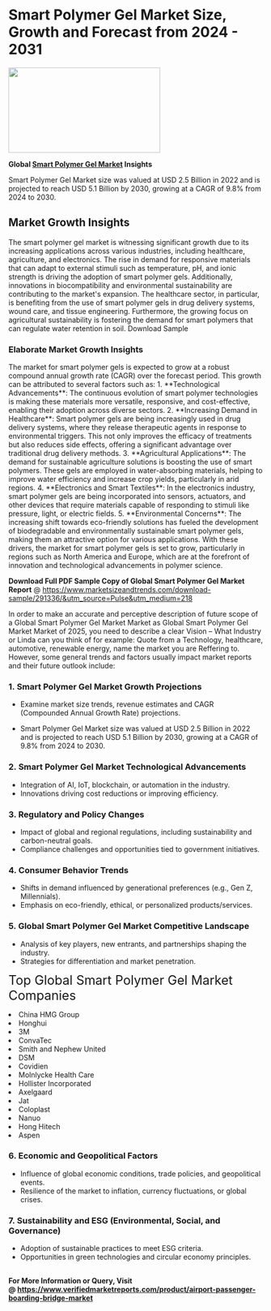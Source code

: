 <H1>Smart Polymer Gel Market Size, Growth and Forecast from 2024 - 2031</H1><img class="aligncenter size-medium wp-image-584254" src="https://thirdeyenews.in/wp-content/uploads/2024/09/Global-Market-Research-300x168.jpeg" alt="" width="300" height="168" /><p><strong>Global&nbsp;<a href="https://www.marketsizeandtrends.com/download-sample/291336/&amp;utm_source=Pulse&amp;utm_medium=218">Smart Polymer Gel Market</a> Insights</strong></p><p>Smart Polymer Gel Market size was valued at USD 2.5 Billion in 2022 and is projected to reach USD 5.1 Billion by 2030, growing at a CAGR of 9.8% from 2024 to 2030.</p><p><h2>Market Growth Insights</h2> The smart polymer gel market is witnessing significant growth due to its increasing applications across various industries, including healthcare, agriculture, and electronics. The rise in demand for responsive materials that can adapt to external stimuli such as temperature, pH, and ionic strength is driving the adoption of smart polymer gels. Additionally, innovations in biocompatibility and environmental sustainability are contributing to the market's expansion. The healthcare sector, in particular, is benefiting from the use of smart polymer gels in drug delivery systems, wound care, and tissue engineering. Furthermore, the growing focus on agricultural sustainability is fostering the demand for smart polymers that can regulate water retention in soil. Download Sample <h3>Elaborate Market Growth Insights</h3> The market for smart polymer gels is expected to grow at a robust compound annual growth rate (CAGR) over the forecast period. This growth can be attributed to several factors such as: 1. **Technological Advancements**: The continuous evolution of smart polymer technologies is making these materials more versatile, responsive, and cost-effective, enabling their adoption across diverse sectors. 2. **Increasing Demand in Healthcare**: Smart polymer gels are being increasingly used in drug delivery systems, where they release therapeutic agents in response to environmental triggers. This not only improves the efficacy of treatments but also reduces side effects, offering a significant advantage over traditional drug delivery methods. 3. **Agricultural Applications**: The demand for sustainable agriculture solutions is boosting the use of smart polymers. These gels are employed in water-absorbing materials, helping to improve water efficiency and increase crop yields, particularly in arid regions. 4. **Electronics and Smart Textiles**: In the electronics industry, smart polymer gels are being incorporated into sensors, actuators, and other devices that require materials capable of responding to stimuli like pressure, light, or electric fields. 5. **Environmental Concerns**: The increasing shift towards eco-friendly solutions has fueled the development of biodegradable and environmentally sustainable smart polymer gels, making them an attractive option for various applications. With these drivers, the market for smart polymer gels is set to grow, particularly in regions such as North America and Europe, which are at the forefront of innovation and technological advancements in polymer science. </p><p><span class=""><strong>Download Full PDF Sample Copy of Global Smart Polymer Gel Market Report</strong> @ <a href="https://www.marketsizeandtrends.com/download-sample/291336/&amp;utm_source=Pulse&amp;utm_medium=218" target="_blank">https://www.marketsizeandtrends.com/download-sample/291336/&amp;utm_source=Pulse&amp;utm_medium=218</a></span></p><p>In order to make an accurate and perceptive description of future scope of a Global&nbsp;Smart Polymer Gel Market Market as Global&nbsp;Smart Polymer Gel Market Market of 2025, you need to describe a clear Vision &ndash; What Industry or Linda can you think of for example: Quote from a Technology, healthcare, automotive, renewable energy, name the market you are Reffering to. However, some general trends and factors usually impact market reports and their future outlook include:</p><h3>1.&nbsp;<strong>Smart Polymer Gel Market Growth Projections</strong></h3><ul><li>Examine market size trends, revenue estimates and CAGR (Compounded Annual Growth Rate) projections.</li><li><p>Smart Polymer Gel Market size was valued at USD 2.5 Billion in 2022 and is projected to reach USD 5.1 Billion by 2030, growing at a CAGR of 9.8% from 2024 to 2030.</p></li></ul><h3>2.&nbsp;<strong>Smart Polymer Gel Market Technological Advancements</strong></h3><ul><li>Integration of AI, IoT, blockchain, or automation in the industry.</li><li>Innovations driving cost reductions or improving efficiency.</li></ul><h3>3.&nbsp;<strong>Regulatory and Policy Changes</strong></h3><ul><li>Impact of global and regional regulations, including sustainability and carbon-neutral goals.</li><li>Compliance challenges and opportunities tied to government initiatives.</li></ul><h3>4.&nbsp;<strong>Consumer Behavior Trends</strong></h3><ul><li>Shifts in demand influenced by generational preferences (e.g., Gen Z, Millennials).</li><li>Emphasis on eco-friendly, ethical, or personalized products/services.</li></ul><h3>5.&nbsp;<strong>Global Smart Polymer Gel Market Competitive Landscape</strong></h3><ul><li>Analysis of key players, new entrants, and partnerships shaping the industry.</li><li>Strategies for differentiation and market penetration.</li></ul><p data-pm-slice="1 1 []"><span style="color: inherit; font-family: inherit; font-size: 25px;">Top Global Smart Polymer Gel Market Companies</span></p><div class="" data-test-id=""><p><li>China HMG Group</li><li> Honghui</li><li> 3M</li><li> ConvaTec</li><li> Smith and Nephew United</li><li> DSM</li><li> Covidien</li><li> Molnlycke Health Care</li><li> Hollister Incorporated</li><li> Axelgaard</li><li> Jat</li><li> Coloplast</li><li> Nanuo</li><li> Hong Hitech</li><li> Aspen</li></p></div><h3>6.&nbsp;<strong>Economic and Geopolitical Factors</strong></h3><ul><li>Influence of global economic conditions, trade policies, and geopolitical events.</li><li>Resilience of the market to inflation, currency fluctuations, or global crises.</li></ul><h3>7.&nbsp;<strong>Sustainability and ESG (Environmental, Social, and Governance)</strong></h3><ul><li>Adoption of sustainable practices to meet ESG criteria.</li><li>Opportunities in green technologies and circular economy principles.</li></ul><h2><strong style="font-size: 14px;">For More Information or Query, Visit @&nbsp;</strong><a style="background-color: #ffffff; font-size: 14px;" href="https://www.marketsizeandtrends.com/report/smart-polymer-gel-market/" target="_blank">https://www.verifiedmarketreports.com/product/airport-passenger-boarding-bridge-market</a></h2>
